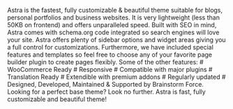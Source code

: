 Astra is the fastest, fully customizable & beautiful theme suitable for blogs, personal portfolios and business websites. It is very lightweight (less than 50KB on frontend) and offers unparalleled speed. Built with SEO in mind, Astra comes with schema.org code integrated so search engines will love your site. Astra offers plenty of sidebar options and widget areas giving you a full control for customizations. Furthermore, we have included special features and templates so feel free to choose any of your favorite page builder plugin to create pages flexibly. Some of the other features: # WooCommerce Ready # Responsive # Compatible with major plugins # Translation Ready # Extendible with premium addons # Regularly updated # Designed, Developed, Maintained & Supported by Brainstorm Force. Looking for a perfect base theme? Look no further. Astra is fast, fully customizable and beautiful theme!
